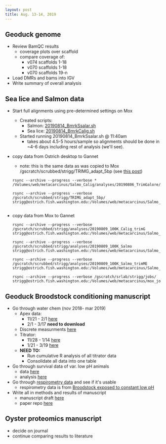 ```yaml
---
layout: post
title: Aug. 13-14, 2019 
---
```


## Geoduck genome
- Review BamQC results
	- coverage plots over scaffold
	- compare coverage of:
		- v074 scaffolds 1-18
		- v070 scaffolds 1-18
		- v070 scaffolds 19-n
- Load DMRs and bams into IGV 	
- Write summary of overall analysis

## Sea lice and Salmon data
- Start full alignments using pre-determined settings on Mox
	- Created scripts:
		- Salmon:  [20190814_BmrkSsalar.sh](https://gannet.fish.washington.edu/metacarcinus/mox_jobs/20190814_BmrkSsalar.sh)
		- Sea lice:  [20190814_BmrkCalig.sh](https://gannet.fish.washington.edu/metacarcinus/mox_jobs/20190814_BmrkCalig.sh)  
	- Started running 20190814_BmrkSsalar.sh @ 11:40am
		- takes about 4.5-5 hours/sample so alignments should be done in ~4-6 days including rest of analysis (we'll see). 

- copy data from Ostrich desktop to Gannet
	- note: this is the same data as was copied to Mox /gscratch/scrubbed/strigg/TRIMG_adapt_5bp (see [this post](https://shellytrigg.github.io/146th-post/))

	```
 	rsync --archive --progress --verbose * /Volumes/web/metacarcinus/Salmo_Calig/analyses/20190806_TrimGalore/ 

	rsync --archive --progress --verbose /gscratch/scrubbed/strigg/TRIMG_adapt_5bp/ strigg@ostrich.fish.washington.edu:/Volumes/web/metacarcinus/Salmo_Calig/analyses/20190806_TrimGalore


	```

- copy data from Mox to Gannet
	
	```
	rsync --archive --progress --verbose /gscratch/scrubbed/strigg/analyses/20190809_100K_Calig_trimG strigg@ostrich.fish.washington.edu:/Volumes/web/metacarcinus/Salmo_Calig/analyses/
	
	rsync --archive --progress --verbose /gscratch/scrubbed/strigg/analyses/20190809_100K_Salmo strigg@ostrich.fish.washington.edu:/Volumes/web/metacarcinus/Salmo_Calig/analyses/
	
	rsync --archive --progress --verbose /gscratch/scrubbed/strigg/analyses/20190809_100K_Salmo_trimME strigg@ostrich.fish.washington.edu:/Volumes/web/metacarcinus/Salmo_Calig/analyses/
	
	rsync --archive --progress --verbose /gscratch/srlab/strigg/jobs/ strigg@ostrich.fish.washington.edu:/Volumes/web/metacarcinus/mox_jobs/
	```
	

## Geoduck Broodstock conditioning manuscript
- Go through water chem (nov 2018- mar 2019)
	- Apex data:
		- 11/21 - 2/1 [here](https://github.com/shellytrigg/P_generosa/tree/master/Water_Chemistry/Data/Apex)
		- 2/1 - 3/17 **need to download**
	- Discrete measurments [here](https://github.com/shellytrigg/P_generosa/blob/master/Water_Chemistry/data/Titrator/Daily_Temp_pH_Sal.csv) 
	- Titrator:
		- 11/28 - 1/14 [here](https://github.com/shellytrigg/P_generosa/tree/master/Water_Chemistry/Data/Titrator)
		- 1/21 - 3/19 [here](https://github.com/SamGurr/Geoduck_transgen_offspring_OA/tree/master/RAnalysis/Data/TA)
	- **NEED TO:**  
		- Run cumulative R analysis of all titrator data
		- Consolidate all data into one table 
- Go through survival data of var. low pH animals
	- data [here](https://github.com/shellytrigg/P_generosa/blob/master/amb_v_varlow_brood/data/Tank5_6_Broodstock_survival_201811-20190317.xlsx)
	- analysis [here](https://github.com/shellytrigg/P_generosa/tree/master/amb_v_varlow_brood/analyses/survival) 
- Go through [respirometry data](https://github.com/shellytrigg/P_generosa/tree/master/amb_v_constantlow_brood_data/Broodstock_Respirometry) and see if it's usable
	- respirometry data is from [Broodstock exposed to constant low pH](https://github.com/shellytrigg/P_generosa/blob/master/2018-19_Brood_sample_timeline/pH_Constant.Low.png) 
- Write all in methods and results of manuscript
	- manuscript draft [here](https://docs.google.com/document/d/1aIho7R27-cXpDpuRKlQY_p-3Bi7-HlZMNQcTtH_bigI/edit) 
	- paper repo [here](https://github.com/shellytrigg/paper-GeoduckBrood_Juvs_pH)

## Oyster proteomics manuscript
- decide on journal
- continue comparing results to literature 
